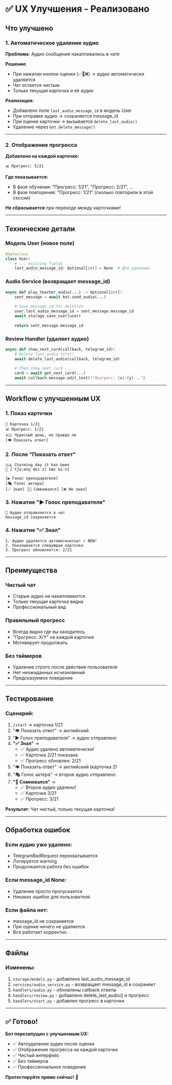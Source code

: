 # ✅ UX Улучшения - Реализовано

## Что улучшено

### 1. Автоматическое удаление аудио

**Проблема**: Аудио сообщения накапливались в чате

**Решение**: 
- При нажатии кнопки оценки (✅🤔❌) → аудио автоматически удаляется
- Чат остается чистым
- Только текущая карточка и её аудио

**Реализация:**
- Добавлено поле `last_audio_message_id` в модель User
- При отправке аудио → сохраняется message_id
- При оценке карточки → вызывается `delete_last_audio()`
- Удаление через `bot.delete_message()`

---

### 2. Отображение прогресса

**Добавлено на каждой карточке:**
```
📊 Прогресс: 5/21
```

**Где показывается:**
- В фазе обучения: "Прогресс: 1/21", "Прогресс: 2/21", ...
- В фазе повторения: "Прогресс: 1/21" (сколько повторили в этой сессии)

**Не сбрасывается** при переходе между карточками!

---

## Технические детали

### Модель User (новое поле)

```python
@dataclass
class User:
    # ... existing fields ...
    last_audio_message_id: Optional[int] = None  # Для удаления
```

### Audio Service (возвращает message_id)

```python
async def play_teacher_audio(...) -> Optional[int]:
    sent_message = await bot.send_audio(...)
    
    # Save message_id for deletion
    user.last_audio_message_id = sent_message.message_id
    await storage.save_user(user)
    
    return sent_message.message_id
```

### Review Handler (удаляет аудио)

```python
async def show_next_card(callback, telegram_id):
    # Delete last audio first!
    await delete_last_audio(callback, telegram_id)
    
    # Then show next card
    card = await get_next_card(...)
    await callback.message.edit_text(f"Прогресс: {x}/{y}...")
```

---

## Workflow с улучшенным UX

### 1. Показ карточки
```
📖 Карточка 1/21
📊 Прогресс: 1/21
🇷🇺 Чудесный день, не правда ли
[👁 Показать ответ]
```

### 2. После "Показать ответ"
```
🇬🇧 Charming day it has been
📝 [ˈtʃɑːmɪŋ deɪ ɪt hæz biːn]

[▶️ Голос преподавателя]
[🎭 Голос актера]
[✅ Знал] [🤔 Сомневался] [❌ Не знал]
```

### 3. Нажатие "▶️ Голос преподавателя"
```
🎵 Аудио отправляется в чат
message_id сохраняется
```

### 4. Нажатие "✅ Знал"
```
1. Аудио удаляется автоматически! ← NEW!
2. Показывается следующая карточка
3. Прогресс обновляется: 2/21
```

---

## Преимущества

### Чистый чат
- Старые аудио не накапливаются
- Только текущая карточка видна
- Профессиональный вид

### Правильный прогресс
- Всегда видно где вы находитесь
- "Прогресс: X/Y" на каждой карточке
- Мотивирует продолжать

### Без таймеров
- Удаление строго после действия пользователя
- Нет неожиданных исчезновений
- Предсказуемое поведение

---

## Тестирование

### Сценарий:

1. `/start` → карточка 1/21
2. "👁 Показать ответ" → английский
3. "▶️ Голос преподавателя" → аудио отправлено
4. **"✅ Знал"** → 
   - ✅ Аудио удалено автоматически!
   - ✅ Карточка 2/21 показана
   - ✅ Прогресс обновлен: 2/21
5. "👁 Показать ответ" → английский (карточка 2)
6. "🎭 Голос актера" → второе аудио отправлено
7. **"🤔 Сомневался"** →
   - ✅ Второе аудио удалено!
   - ✅ Карточка 3/21
   - ✅ Прогресс: 3/21

**Результат**: Чат чистый, только текущая карточка!

---

## Обработка ошибок

### Если аудио уже удалено:
- TelegramBadRequest перехватывается
- Логируется warning
- Продолжается работа без ошибок

### Если message_id None:
- Удаление просто пропускается
- Никаких ошибок для пользователя

### Если файла нет:
- message_id не сохраняется
- При оценке ничего не удаляется
- Все работает корректно

---

## Файлы

### Изменены:
1. `storage/models.py` - добавлено last_audio_message_id
2. `services/audio_service.py` - возвращает message_id и сохраняет
3. `handlers/audio.py` - обновлены callback ответы
4. `handlers/review.py` - добавлено delete_last_audio() и прогресс
5. `handlers/start.py` - добавлен прогресс в карточки

---

## ✅ Готово!

**Бот перезапущен с улучшенным UX:**
- ✅ Автоудаление аудио после оценки
- ✅ Отображение прогресса на каждой карточке
- ✅ Чистый интерфейс
- ✅ Без таймеров
- ✅ Профессиональное поведение

**Протестируйте прямо сейчас!** 🚀

